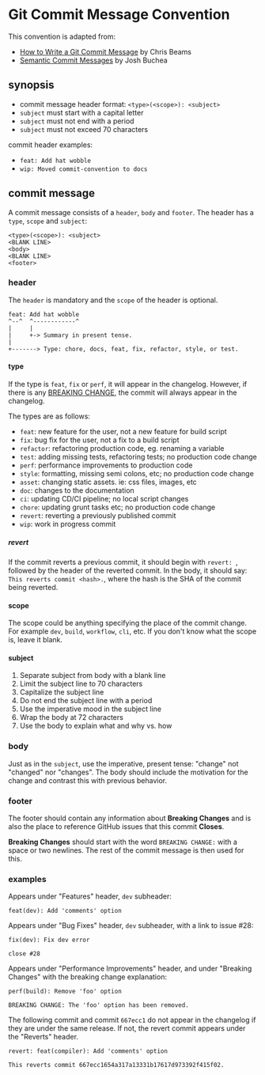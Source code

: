 # Git Commit Message Convention

This convention is adapted from:

- [How to Write a Git Commit Message](https://cbea.ms/git-commit/) by Chris Beams
- [Semantic Commit Messages](https://gist.github.com/joshbuchea/6f47e86d2510bce28f8e7f42ae84c716) by Josh Buchea

## synopsis

- commit message header format: `<type>(<scope>): <subject>`
- `subject` must start with a capital letter
- `subject` must not end with a period
- `subject` must not exceed 70 characters

commit header examples:

- `feat: Add hat wobble`
- `wip: Moved commit-convention to docs`

## commit message

A commit message consists of a `header`, `body` and `footer`. The header has a `type`, `scope` and `subject`:

```
<type>(<scope>): <subject>
<BLANK LINE>
<body>
<BLANK LINE>
<footer>
```

### header

The `header` is mandatory and the `scope` of the header is optional.

```
feat: Add hat wobble
^--^  ^------------^
|     |
|     +-> Summary in present tense.
|
+-------> Type: chore, docs, feat, fix, refactor, style, or test.
```

#### type

If the type is `feat`, `fix` or `perf`, it will appear in the changelog. However, if there is any [BREAKING CHANGE](#footer), the commit will always appear in the changelog.

The types are as follows:

- `feat`: new feature for the user, not a new feature for build script
- `fix`: bug fix for the user, not a fix to a build script
- `refactor`: refactoring production code, eg. renaming a variable
- `test`: adding missing tests, refactoring tests; no production code change
- `perf`: performance improvements to production code
- `style`: formatting, missing semi colons, etc; no production code change
- `asset`: changing static assets. ie: css files, images, etc
- `doc`: changes to the documentation
- `ci`: updating CD/CI pipeline; no local script changes
- `chore`: updating grunt tasks etc; no production code change
- `revert`: reverting a previously published commit
- `wip`: work in progress commit

##### revert

If the commit reverts a previous commit, it should begin with `revert: `, followed by the header of the reverted commit. In the body, it should say: `This reverts commit <hash>.`, where the hash is the SHA of the commit being reverted.

#### scope

The scope could be anything specifying the place of the commit change. For example `dev`, `build`, `workflow`, `cli`, etc. If you don't know what the scope is, leave it blank.

#### subject

1. Separate subject from body with a blank line
1. Limit the subject line to 70 characters
1. Capitalize the subject line
1. Do not end the subject line with a period
1. Use the imperative mood in the subject line
1. Wrap the body at 72 characters
1. Use the body to explain what and why vs. how

### body

Just as in the `subject`, use the imperative, present tense: "change" not "changed" nor "changes".
The body should include the motivation for the change and contrast this with previous behavior.

### footer

The footer should contain any information about **Breaking Changes** and is also the place to
reference GitHub issues that this commit **Closes**.

**Breaking Changes** should start with the word `BREAKING CHANGE:` with a space or two newlines. The rest of the commit message is then used for this.

### examples

Appears under "Features" header, `dev` subheader:

```
feat(dev): Add 'comments' option
```

Appears under "Bug Fixes" header, `dev` subheader, with a link to issue #28:

```
fix(dev): Fix dev error

close #28
```

Appears under "Performance Improvements" header, and under "Breaking Changes" with the breaking change explanation:

```
perf(build): Remove 'foo' option

BREAKING CHANGE: The 'foo' option has been removed.
```

The following commit and commit `667ecc1` do not appear in the changelog if they are under the same release. If not, the revert commit appears under the "Reverts" header.

```
revert: feat(compiler): Add 'comments' option

This reverts commit 667ecc1654a317a13331b17617d973392f415f02.
```

